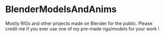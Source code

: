 # BlenderModelsAndAnims
Mostly RIGs and other projects made on Blender for the public. Please credit me if you ever use one of my pre-made rigs/models for your work !

